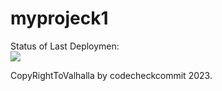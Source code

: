 # myprojeck1
Status of Last Deploymen:<br>
<img src="https://github.com/codecheckcommit/myprojeck1/workflows/basics-actions/badge.svg?branch=main"><br>

CopyRightToValhalla by codecheckcommit 2023.
